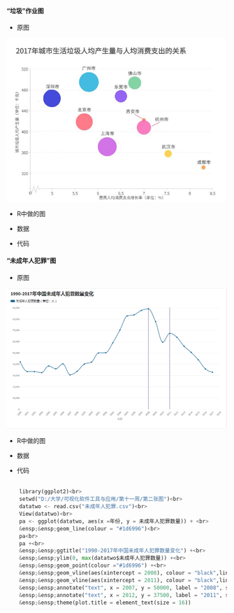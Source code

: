 #### “垃圾”作业图

- 原图

![image](https://github.com/wangsihan98/homework/blob/master/homework4-picture3.jpg)

- R中做的图


- 数据

- 代码




#### “未成年人犯罪”图

- 原图

![image](https://github.com/wangsihan98/homework/blob/master/homework5-picture2.png)

- R中做的图

- 数据

- 代码

```python

	library(ggplot2)<br>
	setwd("D:/大学/可视化软件工具与应用/第十一周/第二张图")<br>
	datatwo <- read.csv("未成年人犯罪.csv")<br>
	View(datatwo)<br>
	pa <- ggplot(datatwo, aes(x =年份, y = 未成年人犯罪数量)) + <br>
  	&ensp;&ensp;geom_line(colour = "#1d6996")<br>
	pa<br>
	pa +<br>
	&ensp;&ensp;ggtitle("1990-2017年中国未成年人犯罪数量变化") +<br>
	&ensp;&ensp;ylim(0, max(datatwo$未成年人犯罪数量)) +<br>
	&ensp;&ensp;geom_point(colour ="#1d6996") +<br>
	&ensp;&ensp;geom_vline(aes(xintercept = 2008), colour = "black",linetype = "dashed", size = 0.5) +<br>
	&ensp;&ensp;geom_vline(aes(xintercept = 2011), colour = "black",linetype = "dashed", size = 0.5) +<br>
	&ensp;&ensp;annotate("text", x = 2007, y = 50000, label = "2008", size = 4) +<br>
	&ensp;&ensp;annotate("text", x = 2012, y = 37500, label = "2011", size = 4) +<br>
	&ensp;&ensp;theme(plot.title = element_text(size = 16))
```	
